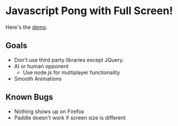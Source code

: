 Javascript Pong with Full Screen!
=================================

Here's the [demo](http://sunwooz.xp3.biz/ "Demo").

Goals
-----

+ Don't use third party libraries except JQuery.
+ AI or human opponent
  + Use node.js for multiplayer functionality
+ Smooth Animations

Known Bugs
----------

+ Nothing shows up on Firefox
+ Paddle doesn't work if screen size is different